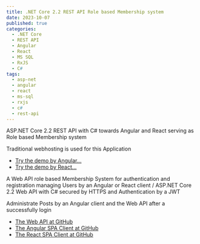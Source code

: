 ```yaml
---
title: .NET Core 2.2 REST API Role based Membership system
date: 2023-10-07
published: true
categories:
  - .NET Core
  - REST API
  - Angular
  - React
  - MS SQL
  - RxJS
  - C#
tags:
  - asp-net
  - angular
  - react
  - ms-sql
  - rxjs
  - c#
  - rest-api
---
```



ASP.NET Core 2.2 REST API with C# towards Angular and React serving as Role based Membership system

Traditional webhosting is used for this Application

<ul>
<li>
<a href="https://users.angular.core.persteenolsen.com" target="_blank" title="Membership system">Try the demo by Angular...</a>
</li>
<li>
<a href="https://users.client.core.persteenolsen.com" target="_blank" title="Membership system">Try the demo by React...</a>
</li>
</ul>

<p>A Web API role based Membership System for authentication and registration managing Users by an Angular or React client / ASP.NET Core 2.2 Web API with C# secured by HTTPS and Authentication by a JWT</p>

<p>Administrate Posts by an Angular client and the Web API after a successfully login</p>

<ul>
<li>
<a href="https://github.com/persteenolsen/web-api-core" target="_blank">The Web API at GitHub</a>
</li>
<li>
<a href="https://github.com/persteenolsen/web-client-angular" target="_blank">The Angular SPA Client at GitHub</a>
</li>
<li>
<a href="https://github.com/persteenolsen/web-client-react" target="_blank">The React SPA Client at GitHub</a>
</li>
</ul>

